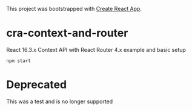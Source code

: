 This project was bootstrapped with [Create React App](https://github.com/facebookincubator/create-react-app).

# cra-context-and-router
React 16.3.x Context API with React Router 4.x example and basic setup

`npm start`

# Deprecated
This was a test and is no longer supported
